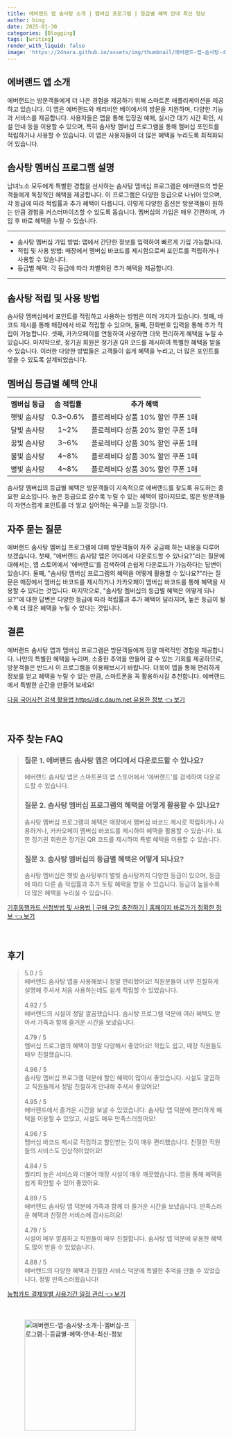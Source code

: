 ```yaml
---
title: 에버랜드 앱 솜사탕 소개 | 멤버십 프로그램 | 등급별 혜택 안내 최신 정보
author: bing
date: 2025-01-30
categories: [Blogging]
tags: [writing]
render_with_liquid: false
image: 'https://24nara.github.io/assets/img/thumbnail/에버랜드-앱-솜사탕-소개-|-멤버십-프로그램-|-등급별-혜택-안내-최신-정보.webp'
---
```



<h2 id='에버랜드 앱 소개'>에버랜드 앱 소개</h2>

<p>에버랜드는 방문객들에게 더 나은 경험을 제공하기 위해 스마트폰 애플리케이션을 제공하고 있습니다. 이 앱은 에버랜드와 캐리비안 베이에서의 방문을 지원하며, 다양한 기능과 서비스를 제공합니다. 사용자들은 앱을 통해 입장권 예매, 실시간 대기 시간 확인, 시설 안내 등을 이용할 수 있으며, 특히 솜사탕 멤버십 프로그램을 통해 멤버십 포인트를 적립하거나 사용할 수 있습니다. 이 앱은 사용자들이 더 많은 혜택을 누리도록 최적화되어 있습니다. </p>

<h2 id='솜사탕 멤버십 프로그램 설명'>솜사탕 멤버십 프로그램 설명</h2>

<p>남녀노소 모두에게 특별한 경험을 선사하는 솜사탕 멤버십 프로그램은 에버랜드의 방문객들에게 독창적인 혜택을 제공합니다. 이 프로그램은 다양한 등급으로 나뉘어 있으며, 각 등급에 따라 적립률과 추가 혜택이 다릅니다. 이렇게 다양한 옵션은 방문객들이 원하는 만큼 경험을 커스터마이즈할 수 있도록 돕습니다. 멤버십의 가입은 매우 간편하며, 가입 후 바로 혜택을 누릴 수 있습니다. </p>

<hr />

<ul>
    <li>솜사탕 멤버십 가입 방법: 앱에서 간단한 정보를 입력하여 빠르게 가입 가능합니다.</li>
    <li>적립 및 사용 방법: 매장에서 멤버십 바코드를 제시함으로써 포인트를 적립하거나 사용할 수 있습니다.</li>
    <li>등급별 혜택: 각 등급에 따라 차별화된 추가 혜택을 제공합니다.</li>
</ul>

<hr />

<h2 id='솜사탕 적립 및 사용 방법'>솜사탕 적립 및 사용 방법</h2>

<p>솜사탕 멤버십에서 포인트를 적립하고 사용하는 방법은 여러 가지가 있습니다. 첫째, 바코드 제시를 통해 매장에서 바로 적립할 수 있으며, 둘째, 전화번호 입력을 통해 추가 적립이 가능합니다. 셋째, 카카오페이를 연동하여 사용하면 더욱 편리하게 혜택을 누릴 수 있습니다. 마지막으로, 정기권 회원은 정기권 QR 코드를 제시하여 특별한 혜택을 받을 수 있습니다. 이러한 다양한 방법들은 고객들이 쉽게 혜택을 누리고, 더 많은 포인트를 쌓을 수 있도록 설계되었습니다. </p>

<h2 id='멤버십 등급별 혜택 안내'>멤버십 등급별 혜택 안내</h2>

<table>
    <tr>
        <td style="text-align: center; height: 17px;"><b>멤버십 등급</b></td>
        <td style="text-align: center; height: 17px;"><b>솜 적립률</b></td>
        <td style="text-align: center; height: 17px;"><b>추가 혜택</b></td>
    </tr>
    <tr>
        <td style="text-align: center; height: 17px;">햇빛 솜사탕</td>
        <td style="text-align: center; height: 17px;">0.3~0.6%</td>
        <td style="text-align: center; height: 17px;">플로레비다 상품 10% 할인 쿠폰 1매</td>
    </tr>
    <tr>
        <td style="text-align: center; height: 17px;">달빛 솜사탕</td>
        <td style="text-align: center; height: 17px;">1~2%</td>
        <td style="text-align: center; height: 17px;">플로레비다 상품 20% 할인 쿠폰 1매</td>
    </tr>
    <tr>
        <td style="text-align: center; height: 17px;">꿈빛 솜사탕</td>
        <td style="text-align: center; height: 17px;">3~6%</td>
        <td style="text-align: center; height: 17px;">플로레비다 상품 30% 할인 쿠폰 1매</td>
    </tr>
    <tr>
        <td style="text-align: center; height: 17px;">물빛 솜사탕</td>
        <td style="text-align: center; height: 17px;">4~8%</td>
        <td style="text-align: center; height: 17px;">플로레비다 상품 30% 할인 쿠폰 1매</td>
    </tr>
    <tr>
        <td style="text-align: center; height: 17px;">별빛 솜사탕</td>
        <td style="text-align: center; height: 17px;">4~8%</td>
        <td style="text-align: center; height: 17px;">플로레비다 상품 30% 할인 쿠폰 1매</td>
    </tr>
</table>

<p>솜사탕 멤버십의 등급별 혜택은 방문객들이 지속적으로 에버랜드를 찾도록 유도하는 중요한 요소입니다. 높은 등급으로 갈수록 누릴 수 있는 혜택이 많아지므로, 많은 방문객들이 자연스럽게 포인트를 더 쌓고 싶어하는 욕구를 느낄 것입니다.</p>

<h2 id='자주 묻는 질문'>자주 묻는 질문</h2>

<p>에버랜드 솜사탕 멤버십 프로그램에 대해 방문객들이 자주 궁금해 하는 내용을 다루어 보겠습니다. 첫째, "에버랜드 솜사탕 앱은 어디에서 다운로드할 수 있나요?"라는 질문에 대해서는, 앱 스토어에서 '에버랜드'를 검색하여 손쉽게 다운로드가 가능하다는 답변이 있습니다. 둘째, "솜사탕 멤버십 프로그램의 혜택을 어떻게 활용할 수 있나요?"라는 질문은 매장에서 멤버십 바코드를 제시하거나 카카오페이 멤버십 바코드를 통해 혜택을 사용할 수 있다는 것입니다. 마지막으로, "솜사탕 멤버십의 등급별 혜택은 어떻게 되나요?"에 대한 답변은 다양한 등급에 따라 적립률과 추가 혜택이 달라지며, 높은 등급이 될수록 더 많은 혜택을 누릴 수 있다는 것입니다.</p>

<h2 id='결론'>결론</h2>

<p>에버랜드 솜사탕 앱과 멤버십 프로그램은 방문객들에게 정말 매력적인 경험을 제공합니다. 나만의 특별한 혜택을 누리며, 소중한 추억을 만들어 갈 수 있는 기회를 제공하므로, 방문객들은 반드시 이 프로그램을 이용해보시기 바랍니다. 더욱이 앱을 통해 편리하게 정보를 얻고 혜택을 누릴 수 있는 만큼, 스마트폰을 꼭 활용하시길 추천합니다. 에버랜드에서 특별한 순간을 만들어 보세요!</p>


<p><a class="click-button" title="다음 국어사전 검색 활용법 https//dic.daum.net 유용한 정보" href="https://24nara.github.io/posts/%EB%8B%A4%EC%9D%8C-%EA%B5%AD%EC%96%B4%EC%82%AC%EC%A0%84-%EA%B2%80%EC%83%89-%ED%99%9C%EC%9A%A9%EB%B2%95-httpsdic.daum.net-%EC%9C%A0%EC%9A%A9%ED%95%9C-%EC%A0%95%EB%B3%B4/" rel="dofollow">다음 국어사전 검색 활용법 https//dic.daum.net 유용한 정보 👈 보기</a></p><br>
<h2 id='자주_찾는_FAQ'>자주 찾는 FAQ</h2>
<div itemscope="" itemtype="https://schema.org/FAQPage"> 
<blockquote> 
<div itemscope="" itemprop="mainEntity" itemtype="https://schema.org/Question"> 
<h3 itemprop="name">질문 1. 에버랜드 솜사탕 앱은 어디에서 다운로드할 수 있나요?</h3> 
<div itemscope="" itemprop="acceptedAnswer" itemtype="https://schema.org/Answer"> 
<span itemprop="text"> <p>에버랜드 솜사탕 앱은 스마트폰의 앱 스토어에서 '에버랜드'를 검색하여 다운로드할 수 있습니다.</p> </span> 
</div> 
</div> 

<div itemscope="" itemprop="mainEntity" itemtype="https://schema.org/Question"> 
<h3 itemprop="name">질문 2. 솜사탕 멤버십 프로그램의 혜택을 어떻게 활용할 수 있나요?</h3> 
<div itemscope="" itemprop="acceptedAnswer" itemtype="https://schema.org/Answer"> 
<span itemprop="text"> <p>솜사탕 멤버십 프로그램의 혜택은 매장에서 멤버십 바코드 제시로 적립하거나 사용하거나, 카카오페이 멤버십 바코드를 제시하여 혜택을 활용할 수 있습니다. 또한 정기권 회원은 정기권 QR 코드를 제시하여 특별 혜택을 이용할 수 있습니다.</p> </span> 
</div> 
</div> 

<div itemscope="" itemprop="mainEntity" itemtype="https://schema.org/Question"> 
<h3 itemprop="name">질문 3. 솜사탕 멤버십의 등급별 혜택은 어떻게 되나요?</h3> 
<div itemscope="" itemprop="acceptedAnswer" itemtype="https://schema.org/Answer"> 
<span itemprop="text"> <p>솜사탕 멤버십은 햇빛 솜사탕부터 별빛 솜사탕까지 다양한 등급이 있으며, 등급에 따라 다른 솜 적립률과 추가 토핑 혜택을 받을 수 있습니다. 등급이 높을수록 더 많은 혜택을 누리실 수 있습니다.</p> </span> 
</div> 
</div> 
</blockquote> 
</div>
<p><a class="click-button" title="기후동행카드 신청방법 및 사용법 | 구매 구입 충전하기 | 홈페이지 바로가기 정확한 정보" href="https://24nara.github.io/posts/%EA%B8%B0%ED%9B%84%EB%8F%99%ED%96%89%EC%B9%B4%EB%93%9C-%EC%8B%A0%EC%B2%AD%EB%B0%A9%EB%B2%95-%EB%B0%8F-%EC%82%AC%EC%9A%A9%EB%B2%95-%EA%B5%AC%EB%A7%A4-%EA%B5%AC%EC%9E%85-%EC%B6%A9%EC%A0%84%ED%95%98%EA%B8%B0-%ED%99%88%ED%8E%98%EC%9D%B4%EC%A7%80-%EB%B0%94%EB%A1%9C%EA%B0%80%EA%B8%B0-%EC%A0%95%ED%99%95%ED%95%9C-%EC%A0%95%EB%B3%B4/" rel="dofollow">기후동행카드 신청방법 및 사용법 | 구매 구입 충전하기 | 홈페이지 바로가기 정확한 정보 👈 보기</a></p><br>
<h2 id='후기'>후기</h2>
<div itemscope itemtype="https://schema.org/Product">
  <blockquote>
  <div itemprop="review" itemscope itemtype="https://schema.org/Review">
      <div itemprop="reviewRating" itemscope itemtype="https://schema.org/Rating"> <span itemprop="ratingValue">5.0</span> / <span itemprop="bestRating">5</span> </div>
      <span itemprop="reviewBody">에버랜드 솜사탕 앱을 사용해보니 정말 편리했어요! 직원분들이 너무 친절하게 설명해 주셔서 처음 사용하는데도 쉽게 적립할 수 있었습니다.</span>
  </div>
  <br>
  <div itemprop="review" itemscope itemtype="https://schema.org/Review">
      <div itemprop="reviewRating" itemscope itemtype="https://schema.org/Rating"> <span itemprop="ratingValue">4.92</span> / <span itemprop="bestRating">5</span> </div>
      <span itemprop="reviewBody">에버랜드의 시설이 정말 깔끔했습니다. 솜사탕 프로그램 덕분에 여러 혜택도 받아서 가족과 함께 즐거운 시간을 보냈습니다.</span>
  </div>
  <br>
  <div itemprop="review" itemscope itemtype="https://schema.org/Review">
      <div itemprop="reviewRating" itemscope itemtype="https://schema.org/Rating"> <span itemprop="ratingValue">4.79</span> / <span itemprop="bestRating">5</span> </div>
      <span itemprop="reviewBody">멤버십 프로그램의 혜택이 정말 다양해서 좋았어요! 적립도 쉽고, 매장 직원들도 매우 친절했습니다.</span>
  </div>
  <br>
  <div itemprop="review" itemscope itemtype="https://schema.org/Review">
      <div itemprop="reviewRating" itemscope itemtype="https://schema.org/Rating"> <span itemprop="ratingValue">4.96</span> / <span itemprop="bestRating">5</span> </div>
      <span itemprop="reviewBody">솜사탕 멤버십 프로그램 덕분에 할인 혜택이 많아서 좋았습니다. 시설도 깔끔하고 직원들께서 정말 친절하게 안내해 주셔서 좋았어요!</span>
  </div>
  <br>
  <div itemprop="review" itemscope itemtype="https://schema.org/Review">
      <div itemprop="reviewRating" itemscope itemtype="https://schema.org/Rating"> <span itemprop="ratingValue">4.95</span> / <span itemprop="bestRating">5</span> </div>
      <span itemprop="reviewBody">에버랜드에서 즐거운 시간을 보낼 수 있었습니다. 솜사탕 앱 덕분에 편리하게 혜택을 이용할 수 있었고, 시설도 매우 만족스러웠어요!</span>
  </div>
  <br>
  <div itemprop="review" itemscope itemtype="https://schema.org/Review">
      <div itemprop="reviewRating" itemscope itemtype="https://schema.org/Rating"> <span itemprop="ratingValue">4.96</span> / <span itemprop="bestRating">5</span> </div>
      <span itemprop="reviewBody">멤버십 바코드 제시로 적립하고 할인받는 것이 매우 편리했습니다. 친절한 직원들의 서비스도 인상적이었어요!</span>
  </div>
  <br>
  <div itemprop="review" itemscope itemtype="https://schema.org/Review">
      <div itemprop="reviewRating" itemscope itemtype="https://schema.org/Rating"> <span itemprop="ratingValue">4.84</span> / <span itemprop="bestRating">5</span> </div>
      <span itemprop="reviewBody">퀄리티 높은 서비스와 더불어 매장 시설이 매우 깨끗했습니다. 앱을 통해 혜택을 쉽게 확인할 수 있어 좋았어요.</span>
  </div>
  <br>
  <div itemprop="review" itemscope itemtype="https://schema.org/Review">
      <div itemprop="reviewRating" itemscope itemtype="https://schema.org/Rating"> <span itemprop="ratingValue">4.89</span> / <span itemprop="bestRating">5</span> </div>
      <span itemprop="reviewBody">에버랜드 솜사탕 앱 덕분에 가족과 함께 더 즐거운 시간을 보냈습니다. 만족스러운 혜택과 친절한 서비스에 감사드려요!</span>
  </div>
  <br>
  <div itemprop="review" itemscope itemtype="https://schema.org/Review">
      <div itemprop="reviewRating" itemscope itemtype="https://schema.org/Rating"> <span itemprop="ratingValue">4.79</span> / <span itemprop="bestRating">5</span> </div>
      <span itemprop="reviewBody">시설이 매우 깔끔하고 직원들이 매우 친절합니다. 솜사탕 앱 덕분에 유용한 혜택도 많이 받을 수 있었습니다.</span>
  </div>
  <br>
  <div itemprop="review" itemscope itemtype="https://schema.org/Review">
      <div itemprop="reviewRating" itemscope itemtype="https://schema.org/Rating"> <span itemprop="ratingValue">4.88</span> / <span itemprop="bestRating">5</span> </div>
      <span itemprop="reviewBody">에버랜드의 다양한 혜택과 친절한 서비스 덕분에 특별한 추억을 만들 수 있었습니다. 정말 만족스러웠습니다!</span>
  </div>
  </blockquote>
</div>
<p><a class="click-button" title="농협카드 결제일별 사용기간 일정 관리" href="https://24nara.github.io/posts/%EB%86%8D%ED%98%91%EC%B9%B4%EB%93%9C-%EA%B2%B0%EC%A0%9C%EC%9D%BC%EB%B3%84-%EC%82%AC%EC%9A%A9%EA%B8%B0%EA%B0%84-%EC%9D%BC%EC%A0%95-%EA%B4%80%EB%A6%AC/" rel="dofollow">농협카드 결제일별 사용기간 일정 관리 👈 보기</a></p><br>
<figure class="image"><img src="https://24nara.github.io/assets/img/thumbnail/에버랜드-앱-솜사탕-소개-|-멤버십-프로그램-|-등급별-혜택-안내-최신-정보.webp" alt="에버랜드-앱-솜사탕-소개-|-멤버십-프로그램-|-등급별-혜택-안내-최신-정보" width="256" height="256"></figure>